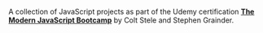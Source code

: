 A collection of JavaScript projects as part of the Udemy certification **[The Modern JavaScript Bootcamp](https://www.udemy.com/course/javascript-beginners-complete-tutorial/)** by Colt Stele and Stephen Grainder.
